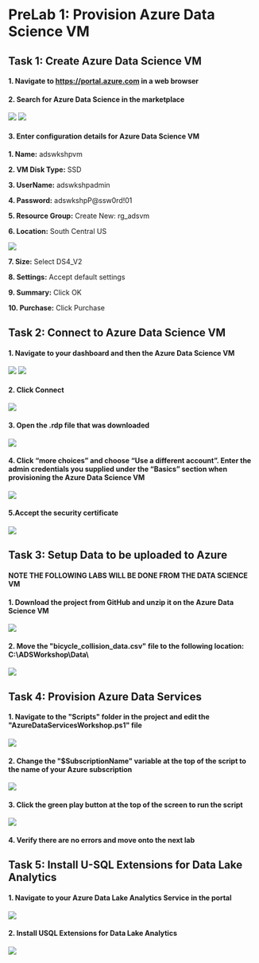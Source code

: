 # PreLab 1: Provision Azure Data Science VM

## Task 1: Create Azure Data Science VM

#### 1.	Navigate to https://portal.azure.com in a web browser

#### 2.	Search for Azure Data Science in the marketplace
![](/screenshots/Lab1/ADS01_Search.png)
![](/screenshots/Lab1/ADS02_Create.png)

#### 3. Enter configuration details for Azure Data Science VM
   **1. Name:** adswkshpvm
  
   **2. VM Disk Type:** SSD
  
   **3. UserName:** adswkshpadmin
  
   **4. Password:** adswkshpP@ssw0rd!01
  
   **5. Resource Group:** Create New: rg_adsvm
  
   **6. Location:** South Central US
   
   ![](/screenshots/Lab1/ADS03_BasicSettings.png)
  
   **7. Size:** Select DS4_V2
  
   **8. Settings:** Accept default settings
  
   **9. Summary:** Click OK
  
   **10. Purchase:** Click Purchase
 	
## Task 2: Connect to Azure Data Science VM
#### 1.	Navigate to your dashboard and then the Azure Data Science VM

![](/screenshots/Lab1/ADS04_Dashboard1.png)
![](/screenshots/Lab1/ADS05_Dashboard2.png)
   
#### 2.	Click Connect

   ![](/screenshots/Lab1/ADS06_Connect.png)
   
#### 3.	Open the .rdp file that was downloaded

   ![](/screenshots/Lab1/ADS07_ConnectRDP.png)
   
#### 4.	Click “more choices” and choose “Use a different account”.   Enter the admin credentials you supplied under the “Basics” section when provisioning the Azure Data Science VM

   ![](/screenshots/Lab1/ADS08_ConnectCredentials.png)
   
#### 5.Accept the security certificate

   ![](/screenshots/Lab1/ADS09_AcceptCert.png)
   
## Task 3: Setup Data to be uploaded to Azure 
#### NOTE **THE FOLLOWING LABS WILL BE DONE FROM THE DATA SCIENCE VM**
#### 1.	Download the project from GitHub and unzip it on the Azure Data Science VM

   ![](/screenshots/Lab1/ADS10_DownloadData.png)

#### 2.	Move the "bicycle_collision_data.csv" file to the following location: C:\ADSWorkshop\Data\

   ![](/screenshots/Lab1/ADS11_MoveDataFile.png)

## Task 4: Provision Azure Data Services
#### 1.	Navigate to the "Scripts" folder in the project and edit the "AzureDataServicesWorkshop.ps1" file

   ![](/screenshots/Lab1/ADS11_OpenPowerShellFIle.png)

#### 2.	Change the "$SubscriptionName" variable at the top of the script to the name of your Azure subscription

   ![](/screenshots/Lab1/ADS13_ChangeSubscriptionName.png)

#### 3. Click the green play button at the top of the screen to run the script

   ![](/screenshots/Lab1/ADS14_RunScript.png)

#### 4. Verify there are no errors and move onto the next lab

## Task 5: Install U-SQL Extensions for Data Lake Analytics
#### 1.	Navigate to your Azure Data Lake Analytics Service in the portal

   ![](/screenshots/Lab1/ADS15_NavigatetoADLA.png)

#### 2.	Install USQL Extensions for Data Lake Analytics

   ![](/screenshots/Lab1/ADS16_InstallExtensions.png)


